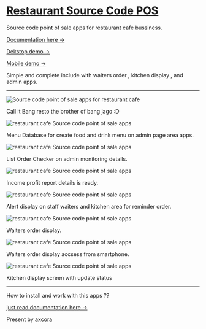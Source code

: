 # [Restaurant Source Code POS](https://www.hockeycomputindo.com/2021/05/restaurant-pos-source-code-free.html)

Source code point of sale apps for restaurant cafe bussiness.

[Documentation here →](https://www.hockeycomputindo.com/2021/05/restaurant-pos-source-code-free.html)

[Dekstop demo →](https://youtu.be/6_-G3HQDTP8)

[Mobile demo →](https://youtu.be/flEOlOOMjv8)

Simple and complete include with waiters order , kitchen display , and admin apps.

--------

![Source code point of sale apps for restaurant cafe](https://1.bp.blogspot.com/-cZqhXiDifU4/YKkozbBuJVI/AAAAAAAAOEw/veOCqNQikAgDsINJQTXlNIRcShWQbqJ1wCLcBGAsYHQ/s1349/restaurant%2Bsource%2Bcode%2Bpos%2Bfree%2Bdownload%2Bgratis%2B%25288%2529.png)

Call it Bang resto the brother of bang jago :D

![restaurant cafe Source code point of sale apps](https://1.bp.blogspot.com/-bXkJtq1Uof8/YKkoxlwIWCI/AAAAAAAAOEY/PGyUAJ0nJjghLWN22CBdNqAGbi_ZVYjHgCLcBGAsYHQ/s1348/restaurant%2Bsource%2Bcode%2Bpos%2Bfree%2Bdownload%2Bgratis%2B%25282%2529.png)

Menu Database for create food and drink menu on admin page area apps.

![restaurant cafe Source code point of sale apps](https://1.bp.blogspot.com/-fi8dhrv6Qpc/YKkozzAG2qI/AAAAAAAAOE4/VDu72sya4UoKciPAX_ef2dg8_iT8GpgFgCLcBGAsYHQ/s1535/source%2Bcode%2Brestaurant%2Bpos%2Bapplication%2Bfree%2Bdownload%2Bgratis.png)

List Order Checker on admin monitoring details.

![restaurant cafe Source code point of sale apps](https://1.bp.blogspot.com/-9ogILh49mSg/YKkoyGj7W2I/AAAAAAAAOEc/oQ9f_JnVIb4kjBvXVe9LpYRCY9pWWS2DgCLcBGAsYHQ/s1484/restaurant%2Bsource%2Bcode%2Bpos%2Bfree%2Bdownload%2Bgratis%2B%25283%2529.png)

Income profit report details is ready.


![restaurant cafe Source code point of sale apps](https://1.bp.blogspot.com/-p9IyAeE2sL4/YKkoyVx866I/AAAAAAAAOEg/Tq0T7srdFZcuBX8iPTVa3uXrOa5Qr6YsgCLcBGAsYHQ/s1348/restaurant%2Bsource%2Bcode%2Bpos%2Bfree%2Bdownload%2Bgratis%2B%25284%2529.png)

Alert display on staff waiters and kitchen area for reminder order.


![restaurant cafe Source code point of sale apps](https://1.bp.blogspot.com/-kcAcCJR3vr8/YKkoyoEiyjI/AAAAAAAAOEk/7RORW49cKpwKZOLPFG9YAsr6_urHDRy4wCLcBGAsYHQ/s1366/restaurant%2Bsource%2Bcode%2Bpos%2Bfree%2Bdownload%2Bgratis%2B%25285%2529.png)

Waiters order display.


![restaurant cafe Source code point of sale apps](https://1.bp.blogspot.com/-11907QLOZRA/YKkoxV3UUBI/AAAAAAAAOEQ/_wRzYn8i3yow3Bd4AGewNybGeiHG_UywgCLcBGAsYHQ/s693/restaurant%2Bsource%2Bcode%2Bpos%2Bfree%2Bdownload%2Bgratis%2B%25281%2529.png)

Waiters order display accsess from smartphone.

![restaurant cafe Source code point of sale apps](https://1.bp.blogspot.com/-3_lS5jxyPGA/YKkoywSNPLI/AAAAAAAAOEo/a-i5XhuEjSAOK4kilCAmkH1fjGkotc3kACLcBGAsYHQ/s1348/restaurant%2Bsource%2Bcode%2Bpos%2Bfree%2Bdownload%2Bgratis%2B%25286%2529.png)

Kitchen display screen with update status

--------

How to install and work with this apps ??

[just read documentation here →](https://www.hockeycomputindo.com/2021/05/restaurant-pos-source-code-free.html)

Present by [axcora](https://axcora.com)
